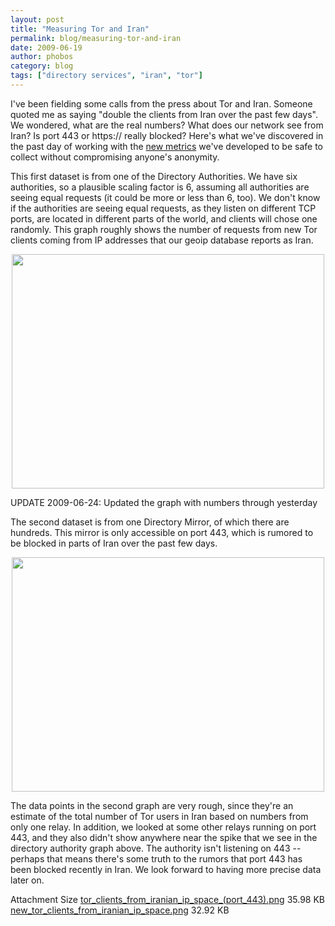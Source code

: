 ```yaml
---
layout: post
title: "Measuring Tor and Iran"
permalink: blog/measuring-tor-and-iran
date: 2009-06-19
author: phobos
category: blog
tags: ["directory services", "iran", "tor"]
---
```


I've been fielding some calls from the press about Tor and Iran. Someone quoted me as saying "double the clients from Iran over the past few days". We wondered, what are the real numbers? What does our network see from Iran? Is port 443 or https:// really blocked? Here's what we've discovered in the past day of working with the [new metrics](https://blog.torproject.org/blog/performance-measurements-and-blockingresistance-analysis-tor-network) we've developed to be safe to collect without compromising anyone's anonymity.

This first dataset is from one of the Directory Authorities. We have six authorities, so a plausible scaling factor is 6, assuming all authorities are seeing equal requests (it could be more or less than 6, too). We don't know if the authorities are seeing equal requests, as they listen on different TCP ports, are located in different parts of the world, and clients will chose one randomly. This graph roughly shows the number of requests from new Tor clients coming from IP addresses that our geoip database reports as Iran.

<center><img height="375" width="500" src="https://blog.torproject.org/files/new_tor_clients_from_iranian_ip_space.png"></center>

UPDATE 2009-06-24: Updated the graph with numbers through yesterday

The second dataset is from one Directory Mirror, of which there are hundreds. This mirror is only accessible on port 443, which is rumored to be blocked in parts of Iran over the past few days.

<center><img height="375" width="500" src="https://blog.torproject.org/files/tor_clients_from_iranian_ip_space_(port_443).png"></center>

The data points in the second graph are very rough, since they're an estimate of the total number of Tor users in Iran based on numbers from only one relay. In addition, we looked at some other relays running on port 443, and they also didn't show anywhere near the spike that we see in the directory authority graph above. The authority isn't listening on 443 -- perhaps that means there's some truth to the rumors that port 443 has been blocked recently in Iran. We look forward to having more precise data later on.

<thead><tr>
<th>Attachment</th>
<th>Size</th> </tr></thead><tbody>
 <tr class="odd">
<td><a href="https://blog.torproject.org/files/tor_clients_from_iranian_ip_space_(port_443).png">tor_clients_from_iranian_ip_space_(port_443).png</a></td>
<td>35.98 KB</td> </tr>
 <tr class="even">
<td><a href="https://blog.torproject.org/files/new_tor_clients_from_iranian_ip_space.png">new_tor_clients_from_iranian_ip_space.png</a></td>
<td>32.92 KB</td> </tr>
</tbody>


